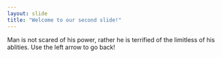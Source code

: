 ```yaml
---
layout: slide
title: "Welcome to our second slide!"
---
```

Man is not scared of his power, rather he is terrified of the limitless of his ablities.
Use the left arrow to go back!

